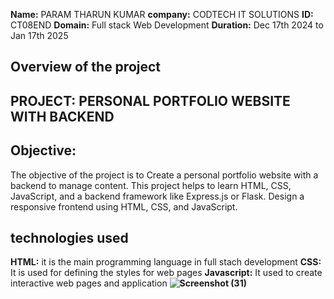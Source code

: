 **Name:** PARAM THARUN KUMAR
**company:** CODTECH IT SOLUTIONS
**ID:** CT08END
**Domain:** Full stack Web Development
**Duration:** Dec 17th 2024 to Jan 17th 2025
## Overview of the project
## PROJECT: PERSONAL PORTFOLIO WEBSITE WITH BACKEND
## Objective: 
 The objective of the project is to Create a personal portfolio website with a backend to manage content. This
project helps to learn HTML, CSS, JavaScript, and a backend framework like
Express.js or Flask. Design a responsive frontend using HTML, CSS, and
JavaScript.
## technologies used
**HTML:** it is the main programming language in full stach development
**CSS:** It is used for defining the styles for web pages
**Javascript:** It used to create interactive web pages and application
**![Screenshot (31)](https://github.com/user-attachments/assets/75a8eca8-c946-463e-a3a0-49f1c74c6ce9)**
